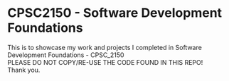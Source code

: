 # CPSC2150 - Software Development Foundations
This is to showcase my work and projects I completed in Software Development Foundations - CPSC_2150 <br />
PLEASE DO NOT COPY/RE-USE THE CODE FOUND IN THIS REPO! <br />
Thank you. 
